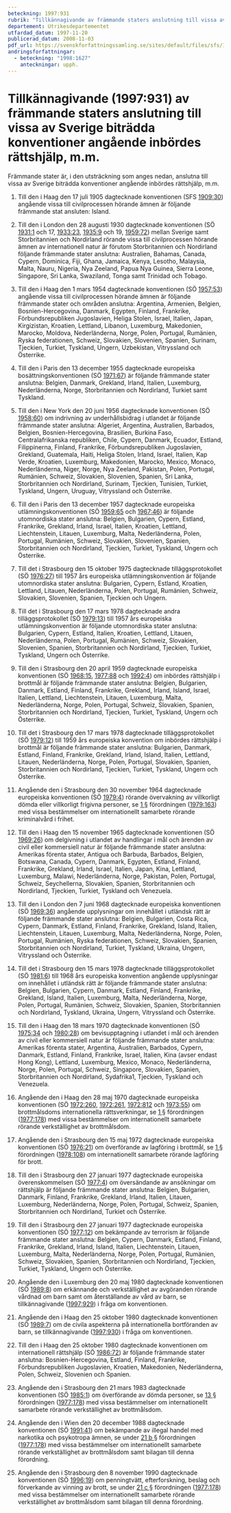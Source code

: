 ```yaml
---
beteckning: 1997:931
rubrik: "Tillkännagivande av främmande staters anslutning till vissa av Sverige biträdda konventioner angående inbördes rättshjälp, m.m."
departement: Utrikesdepartementet
utfardad_datum: 1997-11-20
publicerad_datum: 2008-11-03
pdf_url: https://svenskforfattningssamling.se/sites/default/files/sfs/1997-11/SFS1997-931.pdf
andringsforfattningar:
  - beteckning: "1998:1627"
    anteckningar: upph.
---
```


# Tillkännagivande (1997:931) av främmande staters anslutning till vissa av Sverige biträdda konventioner angående inbördes rättshjälp, m.m.

Främmande stater är, i den utsträckning som anges nedan, anslutna till vissa av Sverige biträdda konventioner angående inbördes rättshjälp, m.m.

1. Till den i Haag den 17 juli 1905 dagtecknade konventionen (SFS [1909:30](https://selex.se/eli/sfs/1909/30)) angående vissa till civilprocessen hörande ämnen är följande främmande stat ansluten: Island.

2. Till den i London den 28 augusti 1930 dagtecknade konventionen (SÖ [1931:1](https://selex.se/eli/sfs/1931/1) och 17, [1933:23](https://selex.se/eli/sfs/1933/23), [1935:9](https://selex.se/eli/sfs/1935/9) och 19, [1959:72](https://selex.se/eli/sfs/1959/72)) mellan Sverige samt Storbritannien och Nordirland rörande vissa till civilprocessen hörande ämnen av internationell natur är förutom Storbritannien och Nordirland följande främmande stater anslutna: Australien, Bahamas, Canada, Cypern, Dominica, Fiji, Ghana, Jamaica, Kenya, Lesotho, Malaysia, Malta, Nauru, Nigeria, Nya Zeeland, Papua Nya Guinea, Sierra Leone, Singapore, Sri Lanka, Swaziland, Tonga samt Trinidad och Tobago.

3. Till den i Haag den 1 mars 1954 dagtecknade konventionen (SÖ [1957:53](https://selex.se/eli/sfs/1957/53)) angående vissa till civilprocessen hörande ämnen är följande främmande stater och områden anslutna: Argentina, Armenien, Belgien, Bosnien-Hercegovina, Danmark, Egypten, Finland, Frankrike, Förbundsrepubliken Jugoslavien, Heliga Stolen, Israel, Italien, Japan, Kirgizistan, Kroatien, Lettland, Libanon, Luxemburg, Makedonien, Marocko, Moldova, Nederländerna, Norge, Polen, Portugal, Rumänien, Ryska federationen, Schweiz, Slovakien, Slovenien, Spanien, Surinam, Tjeckien, Turkiet, Tyskland, Ungern, Uzbekistan, Vitryssland och Österrike.

4. Till den i Paris den 13 december 1955 dagtecknade europeiska bosättningskonventionen (SÖ [1971:67](https://selex.se/eli/sfs/1971/67)) är följande främmande stater anslutna: Belgien, Danmark, Grekland, Irland, Italien, Luxemburg, Nederländerna, Norge, Storbritannien och Nordirland, Turkiet samt Tyskland.

5. Till den i New York den 20 juni 1956 dagtecknade konventionen (SÖ [1958:60](https://selex.se/eli/sfs/1958/60)) om indrivning av underhållsbidrag i utlandet är följande främmande stater anslutna: Algeriet, Argentina, Australien, Barbados, Belgien, Bosnien-Hercegovina, Brasilien, Burkina Faso, Centralafrikanska republiken, Chile, Cypern, Danmark, Ecuador, Estland, Filippinerna, Finland, Frankrike, Förbundsrepubliken Jugoslavien, Grekland, Guatemala, Haiti, Heliga Stolen, Irland, Israel, Italien, Kap Verde, Kroatien, Luxemburg, Makedonien, Marocko, Mexico, Monaco, Nederländerna, Niger, Norge, Nya Zeeland, Pakistan, Polen, Portugal, Rumänien, Schweiz, Slovakien, Slovenien, Spanien, Sri Lanka, Storbritannien och Nordirland, Surinam, Tjeckien, Tunisien, Turkiet, Tyskland, Ungern, Uruguay, Vitryssland och Österrike.

6. Till den i Paris den 13 december 1957 dagtecknade europeiska utlämningskonventionen (SÖ [1959:65](https://selex.se/eli/sfs/1959/65) och [1967:46](https://selex.se/eli/sfs/1967/46)) är följande utomnordiska stater anslutna: Belgien, Bulgarien, Cypern, Estland, Frankrike, Grekland, Irland, Israel, Italien, Kroatien, Lettland, Liechtenstein, Litauen, Luxemburg, Malta, Nederländerna, Polen, Portugal, Rumänien, Schweiz, Slovakien, Slovenien, Spanien, Storbritannien och Nordirland, Tjeckien, Turkiet, Tyskland, Ungern och Österrike.

7. Till det i Strasbourg den 15 oktober 1975 dagtecknade tilläggsprotokollet (SÖ [1976:27](https://selex.se/eli/sfs/1976/27)) till 1957 års europeiska utlämningskonvention är följande utomnordiska stater anslutna: Bulgarien, Cypern, Estland, Kroatien, Lettland, Litauen, Nederländerna, Polen, Portugal, Rumänien, Schweiz, Slovakien, Slovenien, Spanien, Tjeckien och Ungern.

8. Till det i Strasbourg den 17 mars 1978 dagtecknade andra tilläggsprotokollet (SÖ [1979:13](https://selex.se/eli/sfs/1979/13)) till 1957 års europeiska utlämningskonvention är följande utomnordiska stater anslutna: Bulgarien, Cypern, Estland, Italien, Kroatien, Lettland, Litauen, Nederländerna, Polen, Portugal, Rumänien, Schweiz, Slovakien, Slovenien, Spanien, Storbritannien och Nordirland, Tjeckien, Turkiet, Tyskland, Ungern och Österrike.

9. Till den i Strasbourg den 20 april 1959 dagtecknade europeiska konventionen (SÖ [1968:15](https://selex.se/eli/sfs/1968/15), [1977:88](https://selex.se/eli/sfs/1977/88) och [1992:4](https://selex.se/eli/sfs/1992/4)) om inbördes rättshjälp i brottmål är följande främmande stater anslutna: Belgien, Bulgarien, Danmark, Estland, Finland, Frankrike, Grekland, Irland, Island, Israel, Italien, Lettland, Liechtenstein, Litauen, Luxemburg, Malta, Nederländerna, Norge, Polen, Portugal, Schweiz, Slovakien, Spanien, Storbritannien och Nordirland, Tjeckien, Turkiet, Tyskland, Ungern och Österrike.

10. Till det i Strasbourg den 17 mars 1978 dagtecknade tilläggsprotokollet (SÖ [1979:12](https://selex.se/eli/sfs/1979/12)) till 1959 års europeiska konvention om inbördes rättshjälp i brottmål är följande främmande stater anslutna: Bulgarien, Danmark, Estland, Finland, Frankrike, Grekland, Irland, Island, Italien, Lettland, Litauen, Nederländerna, Norge, Polen, Portugal, Slovakien, Spanien, Storbritannien och Nordirland, Tjeckien, Turkiet, Tyskland, Ungern och Österrike.

11. Angående den i Strasbourg den 30 november 1964 dagtecknade europeiska konventionen (SÖ [1979:4](https://selex.se/eli/sfs/1979/4)) rörande övervakning av villkorligt dömda eller villkorligt frigivna personer, se [1 §](#1) förordningen ([1979:163](https://selex.se/eli/sfs/1979/163)) med vissa bestämmelser om internationellt samarbete rörande kriminalvård i frihet.

12. Till den i Haag den 15 november 1965 dagtecknade konventionen (SÖ [1969:26](https://selex.se/eli/sfs/1969/26)) om delgivning i utlandet av handlingar i mål och ärenden av civil eller kommersiell natur är följande främmande stater anslutna: Amerikas förenta stater, Antigua och Barbuda, Barbados, Belgien, Botswana, Canada, Cypern, Danmark, Egypten, Estland, Finland, Frankrike, Grekland, Irland, Israel, Italien, Japan, Kina, Lettland, Luxemburg, Malawi, Nederländerna, Norge, Pakistan, Polen, Portugal, Schweiz, Seychellerna, Slovakien, Spanien, Storbritannien och Nordirland, Tjeckien, Turkiet, Tyskland och Venezuela.

13. Till den i London den 7 juni 1968 dagtecknade europeiska konventionen (SÖ [1969:36](https://selex.se/eli/sfs/1969/36)) angående upplysningar om innehållet i utländsk rätt är följande främmande stater anslutna: Belgien, Bulgarien, Costa Rica, Cypern, Danmark, Estland, Finland, Frankrike, Grekland, Island, Italien, Liechtenstein, Litauen, Luxemburg, Malta, Nederländerna, Norge, Polen, Portugal, Rumänien, Ryska federationen, Schweiz, Slovakien, Spanien, Storbritannien och Nordirland, Turkiet, Tyskland, Ukraina, Ungern, Vitryssland och Österrike.

14. Till det i Strasbourg den 15 mars 1978 dagtecknade tilläggsprotokollet (SÖ [1981:6](https://selex.se/eli/sfs/1981/6)) till 1968 års europeiska konvention angående upplysningar om innehållet i utländsk rätt är följande främmande stater anslutna: Belgien, Bulgarien, Cypern, Danmark, Estland, Finland, Frankrike, Grekland, Island, Italien, Luxemburg, Malta, Nederländerna, Norge, Polen, Portugal, Rumänien, Schweiz, Slovakien, Spanien, Storbritannien och Nordirland, Tyskland, Ukraina, Ungern, Vitryssland och Österrike.

15. Till den i Haag den 18 mars 1970 dagtecknade konventionen (SÖ [1975:34](https://selex.se/eli/sfs/1975/34) och [1980:28](https://selex.se/eli/sfs/1980/28)) om bevisupptagning i utlandet i mål och ärenden av civil eller kommersiell natur är följande främmande stater anslutna: Amerikas förenta stater, Argentina, Australien, Barbados, Cypern, Danmark, Estland, Finland, Frankrike, Israel, Italien, Kina (avser endast Hong Kong), Lettland, Luxemburg, Mexico, Monaco, Nederländerna, Norge, Polen, Portugal, Schweiz, Singapore, Slovakien, Spanien, Storbritannien och Nordirland, Sydafrika1, Tjeckien, Tyskland och Venezuela.

16. Angående den i Haag den 28 maj 1970 dagtecknade europeiska konventionen (SÖ [1972:260](https://selex.se/eli/sfs/1972/260), [1972:261](https://selex.se/eli/sfs/1972/261), [1972:812](https://selex.se/eli/sfs/1972/812) och [1973:55](https://selex.se/eli/sfs/1973/55)) om brottmålsdoms internationella rättsverkningar, se [1 §](#1) förordningen ([1977:178](https://selex.se/eli/sfs/1977/178)) med vissa bestämmelser om internationellt samarbete rörande verkställighet av brottmålsdom.

17. Angående den i Strasbourg den 15 maj 1972 dagtecknade europeiska konventionen (SÖ [1976:21](https://selex.se/eli/sfs/1976/21)) om överförande av lagföring i brottmål, se [1 §](#1) förordningen ([1978:108](https://selex.se/eli/sfs/1978/108)) om internationellt samarbete rörande lagföring för brott.

18. Till den i Strasbourg den 27 januari 1977 dagtecknade europeiska överenskommelsen (SÖ [1977:4](https://selex.se/eli/sfs/1977/4)) om översändande av ansökningar om rättshjälp är följande främmande stater anslutna: Belgien, Bulgarien, Danmark, Finland, Frankrike, Grekland, Irland, Italien, Litauen, Luxemburg, Nederländerna, Norge, Polen, Portugal, Schweiz, Spanien, Storbritannien och Nordirland, Turkiet och Österrike.

19. Till den i Strasbourg den 27 januari 1977 dagtecknade europeiska konventionen (SÖ [1977:12](https://selex.se/eli/sfs/1977/12)) om bekämpande av terrorism är följande främmande stater anslutna: Belgien, Cypern, Danmark, Estland, Finland, Frankrike, Grekland, Irland, Island, Italien, Liechtenstein, Litauen, Luxemburg, Malta, Nederländerna, Norge, Polen, Portugal, Rumänien, Schweiz, Slovakien, Spanien, Storbritannien och Nordirland, Tjeckien, Turkiet, Tyskland, Ungern och Österrike.

20. Angående den i Luxemburg den 20 maj 1980 dagtecknade konventionen (SÖ [1989:8](https://selex.se/eli/sfs/1989/8)) om erkännande och verkställighet av avgöranden rörande vårdnad om barn samt om återställande av vård av barn, se tillkännagivande ([1997:929](https://selex.se/eli/sfs/1997/929)) i fråga om konventionen.

21. Angående den i Haag den 25 oktober 1980 dagtecknade konventionen (SÖ [1989:7](https://selex.se/eli/sfs/1989/7)) om de civila aspekterna på internationella bortföranden av barn, se tillkännagivande ([1997:930](https://selex.se/eli/sfs/1997/930)) i fråga om konventionen.

22. Till den i Haag den 25 oktober 1980 dagtecknade konventionen om internationell rättshjälp (SÖ [1986:72](https://selex.se/eli/sfs/1986/72)) är följande främmande stater anslutna: Bosnien-Hercegovina, Estland, Finland, Frankrike, Förbundsrepubliken Jugoslavien, Kroatien, Makedonien, Nederländerna, Polen, Schweiz, Slovenien och Spanien.

23. Angående den i Strasbourg den 21 mars 1983 dagtecknade konventionen (SÖ [1985:1](https://selex.se/eli/sfs/1985/1)) om överförande av dömda personer, se [13 §](#13) förordningen ([1977:178](https://selex.se/eli/sfs/1977/178)) med vissa bestämmelser om internationellt samarbete rörande verkställighet av brottmålsdom.

24. Angående den i Wien den 20 december 1988 dagtecknade konventionen (SÖ [1991:41](https://selex.se/eli/sfs/1991/41)) om bekämpande av illegal handel med narkotika och psykotropa ämnen, se under [21 b §](#21b) förordningen ([1977:178](https://selex.se/eli/sfs/1977/178)) med vissa bestämmelser om internationellt samarbete rörande verkställighet av brottmålsdom samt bilagan till denna förordning.

25. Angående den i Strasbourg den 8 november 1990 dagtecknade konventionen (SÖ [1996:19](https://selex.se/eli/sfs/1996/19)) om penningtvätt, efterforskning, beslag och förverkande av vinning av brott, se under [21 c §](#21c) förordningen ([1977:178](https://selex.se/eli/sfs/1977/178)) med vissa bestämmelser om internationellt samarbete rörande verkställighet av brottmålsdom samt bilagan till denna förordning.